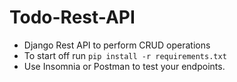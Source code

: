 # Todo-Rest-API

* Django Rest API to perform CRUD operations 
* To start off run `pip install -r requirements.txt`
* Use Insomnia or Postman to test your endpoints.
